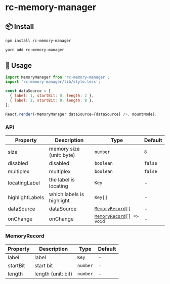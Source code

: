 # rc-memory-manager

## 📦 Install

```bash
npm install rc-memory-manager
```

```bash
yarn add rc-memory-manager
```

## 🔨 Usage

```js
import MemoryManager from 'rc-memory-manager';
import 'rc-memory-manager/lib/style.less';

const dataSource = [
  { label: 1, startBit: 0, length: 2 },
  { label: 2, startBit: 8, length: 8 },
];

React.render(<MemoryManager dataSource={dataSource} />, mountNode);
```

### API

| Property | Description | Type | Default |
| --- | --- | --- | --- |
| size | memory size (unit: byte) | `number` | `8` |
| disabled | disabled | `boolean` | `false` |
| multiplex | multiplex | `boolean` | `false` |
| locatingLabel | the label is locating | `Key` | - |
| highlightLabels | which labels is highlight | `Key[]` | - |
| dataSource | dataSource | [`MemoryRecord`](#MemoryRecord)`[]` | - |
| onChange | onChange | [`MemoryRecord`](#MemoryRecord)`[] => void` | - |

### MemoryRecord

| Property | Description        | Type     | Default |
| -------- | ------------------ | -------- | ------- |
| label    | label              | `Key`    | -       |
| startBit | start bit          | `number` | -       |
| length   | length (unit: bit) | `number` | -       |
